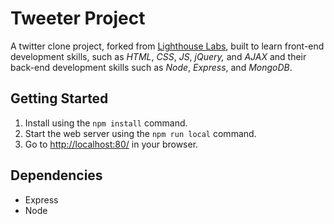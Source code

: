 # Tweeter Project

A twitter clone project, forked from [Lighthouse Labs][LHLTweeter], built to learn front-end development skills, such as _HTML_, _CSS_, _JS_, _jQuery,_ and _AJAX_ and their back-end development skills such as _Node_, _Express_, and _MongoDB_.

## Getting Started
1. Install using the `npm install` command.
2. Start the web server using the `npm run local` command. 
3. Go to <http://localhost:80/> in your browser.


## Dependencies
- Express
- Node



[LHLTweeter]: https://github.com/lighthouse-labs/tweeter